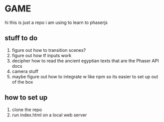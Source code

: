 # GAME
hi this is just a repo i am using to learn to phaserjs

## stuff to do
1. figure out how to transition scenes?
2. figure out how tf inputs work
3. decipher how to read the ancient egyptian texts that are the Phaser API docs
4. camera stuff
5. maybe figure out how to integrate w like npm so its easier to set up out of the box

## how to set up
1. clone the repo
2. run index.html on a local web server